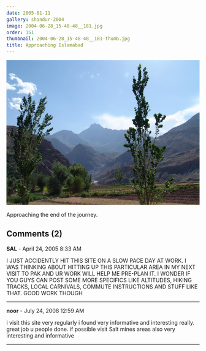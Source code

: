 ```yaml
---
date: 2005-01-11
gallery: shandur-2004
image: 2004-06-28_15-48-48__181.jpg
order: 151
thumbnail: 2004-06-28_15-48-48__181-thumb.jpg
title: Approaching Islamabad
---
```


![Approaching Islamabad](./2004-06-28_15-48-48__181.jpg)

Approaching the end of the journey.

<div id="comments">

## Comments (2)

**SAL** - April 24, 2005  8:33 AM

I JUST ACCIDENTLY HIT THIS SITE ON A SLOW PACE DAY AT WORK. I WAS THINKING ABOUT HITTING UP THIS PARTICULAR AREA IN MY NEXT VISIT TO PAK AND UR WORK WILL HELP ME PRE-PLAN IT. I WONDER IF YOU GUYS CAN POST SOME MORE SPECIFICS LIKE ALTITUDES, HIKING TRACKS, LOCAL CARNIVALS, COMMUTE INSTRUCTIONS AND STUFF LIKE THAT. GOOD WORK THOUGH

---

**noor** - July 24, 2008 12:59 AM

i visit this site very regularly i found very informative and interesting really. great job u people done. if possible visit Salt mines areas also very interesting and informative

---

</div>